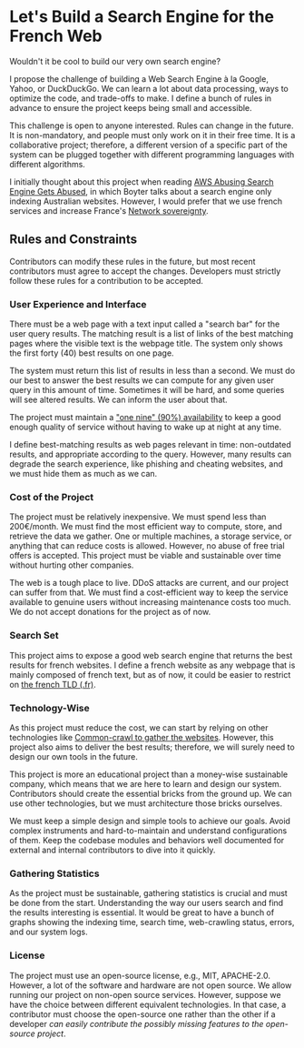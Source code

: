 # Let's Build a Search Engine for the French Web

Wouldn't it be cool to build our very own search engine?

I propose the challenge of building a Web Search Engine à la Google, Yahoo, or DuckDuckGo. We can learn a lot about data processing, ways to optimize the code, and trade-offs to make. I define a bunch of rules in advance to ensure the project keeps being small and accessible.

This challenge is open to anyone interested. Rules can change in the future. It is non-mandatory, and people must only work on it in their free time. It is a collaborative project; therefore, a different version of a specific part of the system can be plugged together with different programming languages with different algorithms.

I initially thought about this project when reading [AWS Abusing Search Engine Gets Abused](https://boyter.org/posts/aws-abusing-search-engine-gets-abused/), in which Boyter talks about a search engine only indexing Australian websites. However, I would prefer that we use french services and increase France's [Network sovereignty](https://en.wikipedia.org/wiki/Network_sovereignty).

## Rules and Constraints

Contributors can modify these rules in the future, but most recent contributors must agree to accept the changes. Developers must strictly follow these rules for a contribution to be accepted.

### User Experience and Interface

There must be a web page with a text input called a "search bar" for the user query results. The matching result is a list of links of the best matching pages where the visible text is the webpage title. The system only shows the first forty (40) best results on one page.

The system must return this list of results in less than a second. We must do our best to answer the best results we can compute for any given user query in this amount of time. Sometimes it will be hard, and some queries will see altered results. We can inform the user about that.

The project must maintain a ["one nine" (90%) availability](https://en.wikipedia.org/wiki/High_availability) to keep a good enough quality of service without having to wake up at night at any time.

I define best-matching results as web pages relevant in time: non-outdated results, and appropriate according to the query. However, many results can degrade the search experience, like phishing and cheating websites, and we must hide them as much as we can.

### Cost of the Project

The project must be relatively inexpensive. We must spend less than 200€/month. We must find the most efficient way to compute, store, and retrieve the data we gather. One or multiple machines, a storage service, or anything that can reduce costs is allowed. However, no abuse of free trial offers is accepted. This project must be viable and sustainable over time without hurting other companies.

The web is a tough place to live. DDoS attacks are current, and our project can suffer from that. We must find a cost-efficient way to keep the service available to genuine users without increasing maintenance costs too much. We do not accept donations for the project as of now.

### Search Set

This project aims to expose a good web search engine that returns the best results for french websites. I define a french website as any webpage that is mainly composed of french text, but as of now, it could be easier to restrict on [the french TLD (.fr)](https://en.wikipedia.org/wiki/List_of_Internet_top-level_domains).

### Technology-Wise

As this project must reduce the cost, we can start by relying on other technologies like [Common-crawl to gather the websites](https://commoncrawl.org/). However, this project also aims to deliver the best results; therefore, we will surely need to design our own tools in the future.

This project is more an educational project than a money-wise sustainable company, which means that we are here to learn and design our system. Contributors should create the essential bricks from the ground up. We can use other technologies, but we must architecture those bricks ourselves.

We must keep a simple design and simple tools to achieve our goals. Avoid complex instruments and hard-to-maintain and understand configurations of them. Keep the codebase modules and behaviors well documented for external and internal contributors to dive into it quickly.

### Gathering Statistics

As the project must be sustainable, gathering statistics is crucial and must be done from the start. Understanding the way our users search and find the results interesting is essential. It would be great to have a bunch of graphs showing the indexing time, search time, web-crawling status, errors, and our system logs.

### License

The project must use an open-source license, e.g., MIT, APACHE-2.0. However, a lot of the software and hardware are not open source. We allow running our project on non-open source services. However, suppose we have the choice between different equivalent technologies. In that case, a contributor must choose the open-source one rather than the other if a developer _can easily contribute the possibly missing features to the open-source project_.
